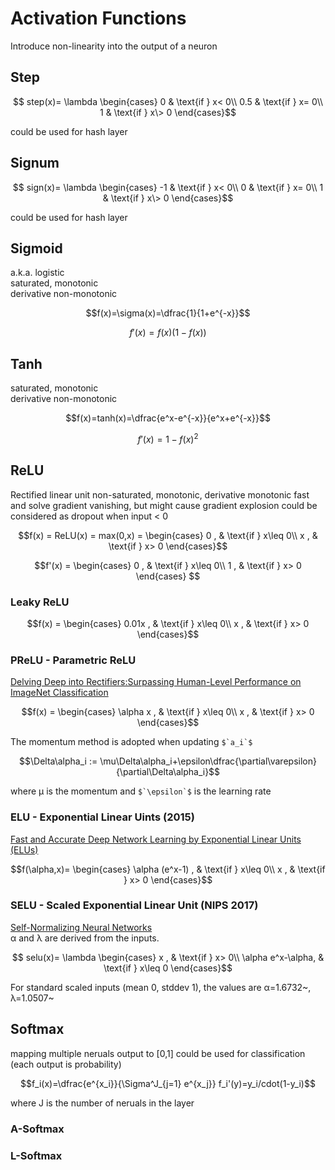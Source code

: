 # Activation Functions
Introduce non-linearity into the output of a neuron
## Step
```math
    step(x)= \lambda
\begin{cases}
    0              & \text{if } x< 0\\
    0.5            & \text{if } x= 0\\
    1              & \text{if } x\> 0
\end{cases}
```
could be used for hash layer
## Signum
```math
    sign(x)= \lambda
\begin{cases}
    -1             & \text{if } x< 0\\
    0              & \text{if } x= 0\\
    1              & \text{if } x\> 0
\end{cases}
```
could be used for hash layer
## Sigmoid
a.k.a. logistic  
saturated, monotonic  
derivative non-monotonic
```math
f(x)=\sigma(x)=\dfrac{1}{1+e^{-x}}
```
```math
f'(x)=f(x)(1-f(x))
```
## Tanh
saturated, monotonic  
derivative non-monotonic
```math
f(x)=tanh(x)=\dfrac{e^x-e^{-x}}{e^x+e^{-x}}
```
```math
f'(x)=1-f(x)^2
```
## ReLU
Rectified linear unit
non-saturated, monotonic, derivative monotonic
fast and solve gradient vanishing, but might cause gradient explosion
could be considered as dropout when input < 0
```math
f(x) = ReLU(x) = max(0,x) =
\begin{cases}
    0            , & \text{if } x\leq 0\\
    x             , & \text{if } x> 0
\end{cases}
```
```math
f'(x) = 
\begin{cases}
    0            , & \text{if } x\leq 0\\
    1             , & \text{if } x> 0
\end{cases}

```
### Leaky ReLU
```math
f(x) = 
\begin{cases}
    0.01x         , & \text{if } x\leq 0\\
    x             , & \text{if } x> 0
\end{cases}
```
### PReLU - Parametric ReLU
[Delving Deep into Rectifiers:Surpassing Human-Level Performance on ImageNet Classification](https://arxiv.org/abs/1502.01852)
```math
f(x) = 
\begin{cases}
    \alpha x      , & \text{if } x\leq 0\\
    x             , & \text{if } x> 0
\end{cases}
```
The momentum method is adopted when updating ``$`a_i`$``  
```math
\Delta\alpha_i := \mu\Delta\alpha_i+\epsilon\dfrac{\partial\varepsilon}{\partial\Delta\alpha_i}
```
where µ is the momentum and ``$`\epsilon`$`` is the learning rate  
### ELU - Exponential Linear Uints  (2015)
[Fast and Accurate Deep Network Learning by Exponential Linear Units (ELUs)](https://arxiv.org/abs/1511.07289)
```math
f(\alpha,x)=
\begin{cases}
    \alpha (e^x-1) , & \text{if } x\leq 0\\
    x              , & \text{if } x> 0
\end{cases}
```
### SELU - Scaled Exponential Linear Unit (NIPS 2017)
[Self-Normalizing Neural Networks](https://arxiv.org/abs/1706.02515)  
α and λ are derived from the inputs.
```math
    selu(x)= \lambda
\begin{cases}
    x                , & \text{if } x> 0\\
    \alpha e^x-\alpha, & \text{if } x\leq 0
\end{cases}
```
For standard scaled inputs (mean 0, stddev 1), the values are α=1.6732~, λ=1.0507~


## Softmax
mapping multiple neruals output to \[0,1]
could be used for classification (each output is probability)
```math
f_i(x)=\dfrac{e^{x_i}}{\Sigma^J_{j=1} e^{x_j}}
f_i'(y)=y_i/cdot(1-y_i)
```
where J is the number of neruals in the layer
### A-Softmax
### L-Softmax
